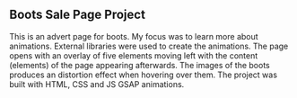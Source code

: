 ## Boots Sale Page Project

This is an advert page for boots. My focus was to learn more about animations. External libraries were used to create the animations. The page opens with an overlay of five elements moving left with the content (elements) of the page appearing afterwards. The images of the boots produces an distortion effect when hovering over them. The project was built with HTML, CSS and JS GSAP animations.